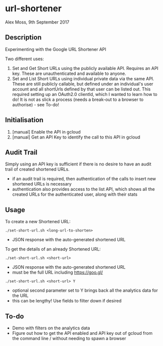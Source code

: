 # url-shortener

Alex Moss, 9th September 2017

## Description

Experimenting with the Google URL Shortener API

Two different uses:
1. Set and Get Short URLs using the publicly available API. Requires an API key. These are unauthenticated and available to anyone.
2. Set and List Short URLs using individual private data via the same API. These are still publicly callable, but defined under an individual's user account and all shortUrls defined by that user can be listed out. This required setting up an OAuth2.0 clientId, which I wanted to learn how to do! It is not as slick a process (needs a break-out to a browser to authorise) - see To-do!

## Initialisation

1. [manual] Enable the API in gcloud
2. [manual] Get an API Key to identify the call to this API in gcloud

## Audit Trail

Simply using an API key is sufficient if there is no desire to have an audit trail of created shortened URLs.
- if an audit trail is required, then authentication of the calls to insert new shortened URLs is necessary
- authentication also provides access to the list API, which shows all the created URLs for the authenticated user, along with their stats

## Usage

To create a new Shortened URL:

  `./set-short-url.sh <long-url-to-shorten>`
  - JSON response with the auto-generated shortened URL

To get the details of an already Shortened URL:  

  `./set-short-url.sh <short-url>`
  - JSON response with the auto-generated shortened URL
  - must be the full URL including https://goo.gl/

  `./set-short-url.sh <short-url> Y`
  - optional second parameter set to Y brings back all the analytics data for the URL
  - this can be lengthy! Use fields to filter down if desired

## To-do

- Demo with filters on the analytics data
- Figure out how to get the API enabled and API key out of gcloud from the command line / without needing to spawn a browser
